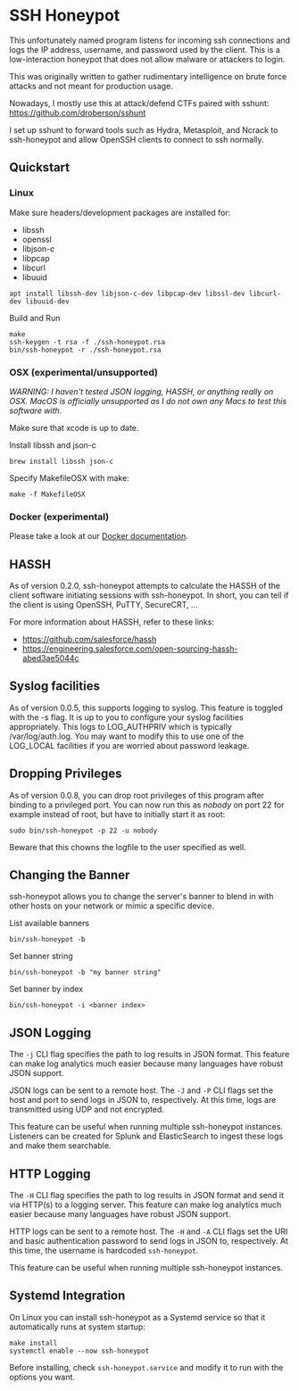 # SSH Honeypot

This unfortunately named program listens for incoming ssh connections
and logs the IP address, username, and password used by the
client. This is a low-interaction honeypot that does not allow malware
or attackers to login.

This was originally written to gather rudimentary intelligence on
brute force attacks and not meant for production usage.

Nowadays, I mostly use this at attack/defend CTFs paired with sshunt:
https://github.com/droberson/sshunt

I set up sshunt to forward tools such as Hydra, Metasploit, and Ncrack
to ssh-honeypot and allow OpenSSH clients to connect to ssh normally.


## Quickstart

### Linux

Make sure headers/development packages are installed for:

- libssh
- openssl
- libjson-c
- libpcap
- libcurl
- libuuid

```
apt install libssh-dev libjson-c-dev libpcap-dev libssl-dev libcurl-dev libuuid-dev
```

Build and Run

```
make
ssh-keygen -t rsa -f ./ssh-honeypot.rsa
bin/ssh-honeypot -r ./ssh-honeypot.rsa
```

### OSX (experimental/unsupported)

_WARNING: I haven't tested JSON logging, HASSH, or anything really on
OSX. MacOS is officially unsupported as I do not own any Macs to test
this software with._

Make sure that xcode is up to date.

Install libssh and json-c

```
brew install libssh json-c
```

Specify MakefileOSX with make:

```
make -f MakefileOSX
```


### Docker (experimental)

Please take a look at our [Docker documentation](docker/README.md).


## HASSH

As of version 0.2.0, ssh-honeypot attempts to calculate the HASSH of
the client software initiating sessions with ssh-honeypot. In short,
you can tell if the client is using OpenSSH, PuTTY, SecureCRT, ...

For more information about HASSH, refer to these links:

- https://github.com/salesforce/hassh
- https://engineering.salesforce.com/open-sourcing-hassh-abed3ae5044c

## Syslog facilities

As of version 0.0.5, this supports logging to syslog. This feature is
toggled with the -s flag. It is up to you to configure your syslog
facilities appropriately. This logs to LOG_AUTHPRIV which is typically
/var/log/auth.log. You may want to modify this to use one of the
LOG_LOCAL facilities if you are worried about password leakage.


## Dropping Privileges

As of version 0.0.8, you can drop root privileges of this program
after binding to a privileged port. You can now run this as _nobody_
on port 22 for example instead of root, but have to initially start it
as root:

```
sudo bin/ssh-honeypot -p 22 -u nobody
```

Beware that this chowns the logfile to the user specified as well.


## Changing the Banner

ssh-honeypot allows you to change the server's banner to blend in with
other hosts on your network or mimic a specific device.

List available banners

```
bin/ssh-honeypot -b
```

Set banner string

```
bin/ssh-honeypot -b "my banner string"
```

Set banner by index

```
bin/ssh-honeypot -i <banner index>
```


## JSON Logging

The `-j` CLI flag specifies the path to log results in JSON
format. This feature can make log analytics much easier because many
languages have robust JSON support.

JSON logs can be sent to a remote host. The `-J` and `-P` CLI flags
set the host and port to send logs in JSON to, respectively. At this
time, logs are transmitted using UDP and not encrypted.

This feature can be useful when running multiple ssh-honeypot
instances. Listeners can be created for Splunk and ElasticSearch to
ingest these logs and make them searchable.


## HTTP Logging

The `-H` CLI flag specifies the path to log results in JSON
format and send it via HTTP(s) to a logging server.
This feature can make log analytics much easier because many
languages have robust JSON support.

HTTP logs can be sent to a remote host. The `-H` and `-A` CLI flags
set the URI and basic authentication password to send logs in JSON to,
respectively. At this time, the username is hardcoded `ssh-honeypot`.

This feature can be useful when running multiple ssh-honeypot
instances. 


## Systemd Integration

On Linux you can install ssh-honeypot as a Systemd service so that it
automatically runs at system startup:

```
make install
systemctl enable --now ssh-honeypot
```

Before installing, check `ssh-honeypot.service` and modify it to run
with the options you want.

